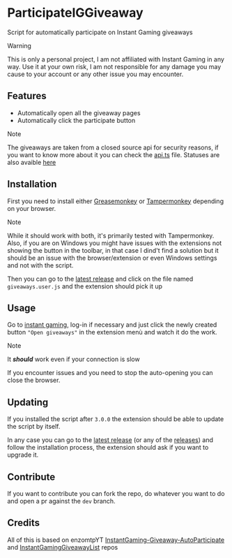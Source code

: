 # ParticipateIGGiveaway

Script for automatically participate on Instant Gaming giveaways

> [!warning]
> This is only a personal project, I am not affiliated with Instant Gaming in any way.
> Use it at your own risk, I am not responsible for any damage you may cause to your account or any other issue you may encounter.

## Features

- Automatically open all the giveaway pages
- Automatically click the participate button

> [!note]
> The giveaways are taken from a closed source api for security reasons, if you want to know more about it you can check the [api.ts](src/giveaway/api.ts) file.
> Statuses are also avaible [here](https://ig-giveaway-server.onrender.com)

## Installation

First you need to install either [Greasemonkey](http://www.greasespot.net/) or [Tampermonkey](https://tampermonkey.net/) depending on your browser.

> [!note]
> While it should work with both, it's primarily tested with Tampermonkey.
> Also, if you are on Windows you might have issues with the extensions not showing the button in the toolbar, in that case I dind't find a solution but it should be an issue with the browser/extension or even Windows settings and not with the script.

Then you can go to the [latest release](https://github.com/gabrielemercolino/ParticipateIGGiveaway/releases/latest) and click on the file named `giveaways.user.js` and the extension should pick it up

## Usage

Go to [instant gaming](https://www.instant-gaming.com), log-in if necessary and just click the newly created button `"Open giveaways"` in the extension menù and watch it do the work.

> [!note]
> It **_should_** work even if your connection is slow
>
> If you encounter issues and you need to stop the auto-opening you can close the browser.

## Updating

If you installed the script after `3.0.0` the extension should be able to update the script by itself.

In any case you can go to the [latest release](https://github.com/gabrielemercolino/ParticipateIGGiveaway/releases/latest) (or any of the [releases](https://github.com/gabrielemercolino/ParticipateIGGiveaway/releases)) and follow the installation process, the extension should ask if you want to upgrade it.

## Contribute

If you want to contribute you can fork the repo, do whatever you want to do and open a pr against the `dev` branch.

## Credits

All of this is based on enzomtpYT [InstantGaming-Giveaway-AutoParticipate](https://github.com/enzomtpYT/InstantGaming-Giveaway-AutoParticipate) and [InstantGamingGiveawayList](https://github.com/enzomtpYT/InstantGamingGiveawayList) repos
